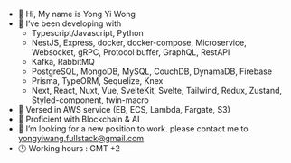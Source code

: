 - 👋 Hi, My name is Yong Yi Wong
- 👀 I’ve been developing with
     * Typescript/Javascript, Python
     * NestJS, Express, docker, docker-compose, Microservice, Websocket, gRPC, Protocol buffer, GraphQL, RestAPI
     * Kafka, RabbitMQ
     * PostgreSQL, MongoDB, MySQL, CouchDB, DynamaDB, Firebase
     * Prisma, TypeORM, Sequelize, Knex
     * Next, React, Nuxt, Vue, SvelteKit, Svelte, Tailwind, Redux, Zustand, Styled-component, twin-macro
- 📀 Versed in AWS service (EB, ECS, Lambda, Fargate, S3)
- 📀 Proficient with Blockchain & AI 
- 🙂 I’m looking for a new position to work. please contact me to yongyiwang.fullstack@gmail.com
- 🕛 Working hours : GMT +2


<!---
yongyiwong/yongyiwong is a ✨ special ✨ repository because its `README.md` (this file) appears on your GitHub profile.
You can click the Preview link to take a look at your changes.
--->

